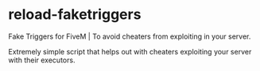 # reload-faketriggers
Fake Triggers for FiveM | To avoid cheaters from exploiting in your server.



Extremely simple script that helps out with cheaters exploiting your server with their executors.
